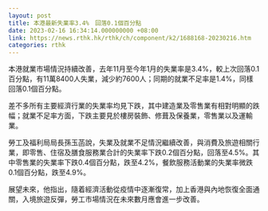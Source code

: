 ```yaml
---
layout: post
title: 本港最新失業率3.4%　回落0.1個百分點
date: 2023-02-16 16:34:14.000000000 +08:00
link: https://news.rthk.hk/rthk/ch/component/k2/1688168-20230216.htm
categories: rthk
---
```


本港就業市場情況持續改善，去年11月至今年1月的失業率是3.4%，較上次回落0.1百分點，有11萬8400人失業，減少約7600人；同期的就業不足率是1.4%，同樣回落0.1個百分點。
 
差不多所有主要經濟行業的失業率均見下跌，其中建造業及零售業有相對明顯的跌幅；就業不足率方面，下跌主要見於樓房裝飾、修葺及保養業，零售業以及運輸業。
 
勞工及福利局局長孫玉菡說，失業及就業不足情況繼續改善，與消費及旅遊相關行業，即零售、住宿及膳食服務業合計的失業率下跌0.2個百分點，回落至4.5%。其中零售業的失業率下跌0.4個百分點，跌至4.2%，餐飲服務活動業的失業率微跌0.1個百分點，跌至4.9%。

展望未來，他指出，隨着經濟活動從疫情中逐漸復常，加上香港與內地恢復全面通關，入境旅遊反彈，勞工市場情況在未來數月應會進一步改善。
